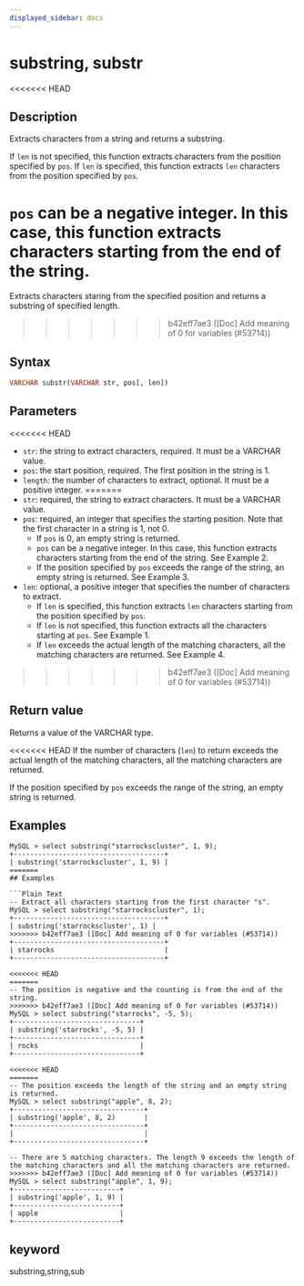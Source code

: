 ```yaml
---
displayed_sidebar: docs
---
```


# substring, substr

<<<<<<< HEAD
## Description

Extracts characters from a string and returns a substring.

If `len` is not specified, this function extracts characters from the position specified by `pos`. If `len` is specified, this function extracts `len` characters from the position specified by `pos`.

`pos` can be a negative integer. In this case, this function extracts characters starting from the end of the string.
=======


Extracts characters staring from the specified position and returns a substring of specified length.
>>>>>>> b42eff7ae3 ([Doc] Add meaning of 0 for variables (#53714))

## Syntax

```Haskell
VARCHAR substr(VARCHAR str, pos[, len])
```

## Parameters

<<<<<<< HEAD
- `str`: the string to extract characters, required. It must be a VARCHAR value.
- `pos`: the start position, required. The first position in the string is 1.
- `length`: the number of characters to extract, optional. It must be a positive integer.
=======
- `str`: required, the string to extract characters. It must be a VARCHAR value.
- `pos`: required, an integer that specifies the starting position. Note that the first character in a string is 1, not 0.
  - If `pos` is 0, an empty string is returned.
  - `pos` can be a negative integer. In this case, this function extracts characters starting from the end of the string. See Example 2.
  - If the position specified by `pos` exceeds the range of the string, an empty string is returned. See Example 3.
- `len`: optional, a positive integer that specifies the number of characters to extract.
  - If `len` is specified, this function extracts `len` characters starting from the position specified by `pos`.
  - If `len` is not specified, this function extracts all the characters starting at `pos`. See Example 1.
  - If `len` exceeds the actual length of the matching characters, all the matching characters are returned. See Example 4.
>>>>>>> b42eff7ae3 ([Doc] Add meaning of 0 for variables (#53714))

## Return value

Returns a value of the VARCHAR type.

<<<<<<< HEAD
If the number of characters (`len`) to return exceeds the actual length of the matching characters, all the matching characters are returned.

If the position specified by `pos` exceeds the range of the string, an empty string is returned.

## Examples

```Plain Text
MySQL > select substring("starrockscluster", 1, 9);
+-------------------------------------+
| substring('starrockscluster', 1, 9) |
=======
## Examples

```Plain Text
-- Extract all characters starting from the first character "s".
MySQL > select substring("starrockscluster", 1);
+-------------------------------------+
| substring('starrockscluster', 1) |
>>>>>>> b42eff7ae3 ([Doc] Add meaning of 0 for variables (#53714))
+-------------------------------------+
| starrocks                           |
+-------------------------------------+

<<<<<<< HEAD
=======
-- The position is negative and the counting is from the end of the string.
>>>>>>> b42eff7ae3 ([Doc] Add meaning of 0 for variables (#53714))
MySQL > select substring("starrocks", -5, 5);
+-------------------------------+
| substring('starrocks', -5, 5) |
+-------------------------------+
| rocks                         |
+-------------------------------+

<<<<<<< HEAD
=======
-- The position exceeds the length of the string and an empty string is returned.
MySQL > select substring("apple", 8, 2);
+--------------------------------+
| substring('apple', 8, 2)       |
+--------------------------------+
|                                |
+--------------------------------+

-- There are 5 matching characters. The length 9 exceeds the length of the matching characters and all the matching characters are returned.
>>>>>>> b42eff7ae3 ([Doc] Add meaning of 0 for variables (#53714))
MySQL > select substring("apple", 1, 9);
+--------------------------+
| substring('apple', 1, 9) |
+--------------------------+
| apple                    |
+--------------------------+
```

## keyword

substring,string,sub
